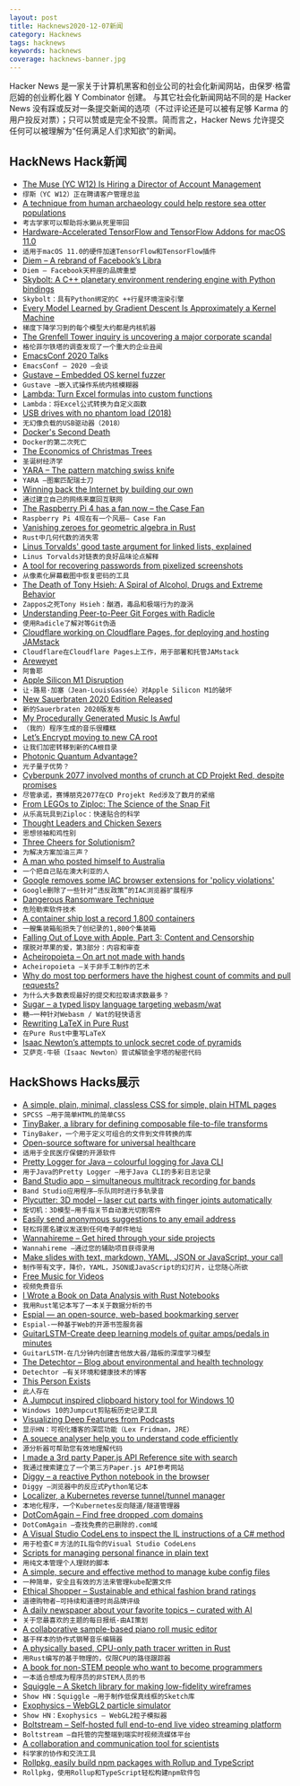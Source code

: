 ```yaml
---
layout: post
title: Hacknews2020-12-07新闻
category: Hacknews
tags: hacknews
keywords: hacknews
coverage: hacknews-banner.jpg
---
```


Hacker News 是一家关于计算机黑客和创业公司的社会化新闻网站，由保罗·格雷厄姆的创业孵化器 Y Combinator 创建。
与其它社会化新闻网站不同的是 Hacker News 没有踩或反对一条提交新闻的选项（不过评论还是可以被有足够 Karma 的用户投反对票）；只可以赞或是完全不投票。简而言之，Hacker News 允许提交任何可以被理解为“任何满足人们求知欲”的新闻。

## HackNews Hack新闻


- [The Muse (YC W12) Is Hiring a Director of Account Management](https://www.themuse.com/jobs/themuse/director-account-management)
- `缪斯（YC W12）正在聘请客户管理总监`
- [A technique from human archaeology could help restore sea otter populations](https://www.nytimes.com/2020/12/03/science/otters-oregon-alaska.html)
- `考古学家可以帮助将水獭从死里带回`
- [Hardware-Accelerated TensorFlow and TensorFlow Addons for macOS 11.0](https://github.com/apple/tensorflow_macos)
- `适用于macOS 11.0的硬件加速TensorFlow和TensorFlow插件`
- [Diem – A rebrand of Facebook’s Libra](https://www.diem.com)
- `Diem – Facebook天秤座的品牌重塑`
- [Skybolt: A C++ planetary environment rendering engine with Python bindings](https://github.com/Piraxus/Skybolt)
- `Skybolt：具有Python绑定的C ++行星环境渲染引擎`
- [Every Model Learned by Gradient Descent Is Approximately a Kernel Machine](https://arxiv.org/abs/2012.00152)
- `梯度下降学习到的每个模型大约都是内核机器`
- [The Grenfell Tower inquiry is uncovering a major corporate scandal](https://www.spectator.co.uk/article/the-grenfell-tower-inquiry-is-uncovering-a-major-corporate-scandal/)
- `格伦菲尔铁塔的调查发现了一个重大的企业丑闻`
- [EmacsConf 2020 Talks](https://emacsconf.org/2020/talks/)
- `EmacsConf – 2020 –会谈`
- [Gustave – Embedded OS kernel fuzzer](https://github.com/airbus-seclab/gustave)
- `Gustave –嵌入式操作系统内核模糊器`
- [Lambda: Turn Excel formulas into custom functions](https://techcommunity.microsoft.com/t5/excel-blog/announcing-lambda-turn-excel-formulas-into-custom-functions/ba-p/1925546)
- `Lambda：将Excel公式转换为自定义函数`
- [USB drives with no phantom load (2018)](https://joeyh.name/blog/entry/usb_drives_with_no_phantom_load/)
- `无幻像负载的USB驱动器（2018）`
- [Docker's Second Death](https://www.tariqislam.com/posts/kubernetes-docker-dep/)
- `Docker的第二次死亡`
- [The Economics of Christmas Trees](https://thehustle.co/the-economics-of-christmas-trees/)
- `圣诞树经济学`
- [YARA – The pattern matching swiss knife](https://github.com/VirusTotal/yara)
- `YARA –图案匹配瑞士刀`
- [Winning back the Internet by building our own](https://roarmag.org/essays/win-back-the-internet/)
- `通过建立自己的网络来赢回互联网`
- [The Raspberry Pi 4 has a fan now – the Case Fan](https://www.jeffgeerling.com/blog/2020/raspberry-pi-4-has-fan-now-case-fan)
- `Raspberry Pi 4现在有一个风扇– Case Fan`
- [Vanishing zeroes for geometric algebra in Rust](https://fanf.dreamwidth.org/134024.html)
- `Rust中几何代数的消失零`
- [Linus Torvalds' good taste argument for linked lists, explained](https://github.com/mkirchner/linked-list-good-taste)
- `Linus Torvalds对链表的良好品味论点解释`
- [A tool for recovering passwords from pixelized screenshots](https://github.com/beurtschipper/Depix)
- `从像素化屏幕截图中恢复密码的工具`
- [The Death of Tony Hsieh: A Spiral of Alcohol, Drugs and Extreme Behavior](https://www.wsj.com/articles/the-death-of-zappos-tony-hsieh-a-spiral-of-alcohol-drugs-and-extreme-behavior-11607264719#refreshed)
- `Zappos之死Tony Hsieh：酗酒，毒品和极端行为的漩涡`
- [Understanding Peer-to-Peer Git Forges with Radicle](http://blog.vmsplice.net/2020/12/understanding-peer-to-peer-git-forges.html)
- `使用Radicle了解对等Git伪造`
- [Cloudflare working on Cloudflare Pages, for deploying and hosting JAMstack](https://twitter.com/wongmjane/status/1335198021131194370)
- `Cloudflare在Cloudflare Pages上工作，用于部署和托管JAMstack`
- [Areweyet](https://wiki.mozilla.org/Areweyet)
- `阿鲁耶`
- [Apple Silicon M1 Disruption](https://mondaynote.com/apple-silicon-m1-disruption-af11f639103a)
- `让·路易·加塞（Jean-LouisGassée）对Apple Silicon M1的破坏`
- [New Sauerbraten 2020 Edition Released](http://www.sauerworld.org/new-sauerbraten-2020-edition-released/)
- `新的Sauerbraten 2020版发布`
- [My Procedurally Generated Music Is Awful](https://devlog.groovelet.com/p/procedurally-generated-music-is-awful)
- `（我的）程序生成的音乐很糟糕`
- [Let’s Encrypt moving to new CA root](https://www.infoq.com/news/2020/12/five-years-lets-encrypt/)
- `让我们加密转移到新的CA根目录`
- [Photonic Quantum Advantage?](https://gilkalai.wordpress.com/2020/12/06/photonic-huge-quantum-advantage/)
- `光子量子优势？`
- [Cyberpunk 2077 involved months of crunch at CD Projekt Red, despite promises](https://www.polygon.com/2020/12/4/21575914/cyberpunk-2077-release-crunch-labor-delays-cd-projekt-red)
- `尽管承诺，赛博朋克2077在CD Projekt Red涉及了数月的紧缩`
- [From LEGOs to Ziploc: The Science of the Snap Fit](https://insidescience.org/news/legos-ziploc-science-snap-fit)
- `从乐高玩具到Ziploc：快速贴合的科学`
- [Thought Leaders and Chicken Sexers](https://ideolalia.com/essays/thought-leaders-and-chicken-sexers.html)
- `思想领袖和鸡性别`
- [Three Cheers for Solutionism?](https://aelkus.github.io/theory/2020/12/03/solu.html)
- `为解决方案加油三声？`
- [A man who posted himself to Australia](https://www.bbc.com/news/magazine-31700049)
- `一个把自己贴在澳大利亚的人`
- [Google removes some IAC browser extensions for 'policy violations'](https://www.reuters.com/article/us-google-iac-interactive/google-removes-some-iac-browser-extensions-for-policy-violations-idUSKBN28G0TR)
- `Google删除了一些针对“违反政策”的IAC浏览器扩展程序`
- [Dangerous Ransomware Technique](https://ieeexplore.ieee.org/abstract/document/9186656)
- `危险勒索软件技术`
- [A container ship lost a record 1,800 containers](https://www.one-apus-container-incident.com/)
- `一艘集装箱船损失了创纪录的1,800个集装箱`
- [Falling Out of Love with Apple, Part 3: Content and Censorship](https://hardware.substack.com/p/falling-out-of-love-with-apple-part3)
- `摆脱对苹果的爱，第3部分：内容和审查`
- [Acheiropoieta – On art not made with hands](https://newcriterion.com/issues/2020/12/acheiropoieta)
- `Acheiropoieta –关于非手工制作的艺术`
- [Why do most top performers have the highest count of commits and pull requests?](https://swecareer.substack.com/p/why-do-most-top-performers-have-the)
- `为什么大多数表现最好的提交和拉取请求数最多？`
- [Sugar – a typed lispy language targeting webasm/wat](https://ph1lter.bitbucket.io/blog/2020-12-06-sugar-compiler.html)
- `糖–一种针对Webasm / Wat的轻快语言`
- [Rewriting LaTeX in Pure Rust](https://github.com/crlf0710/tectonic)
- `在Pure Rust中重写LaTeX`
- [Isaac Newton’s attempts to unlock secret code of pyramids](https://www.theguardian.com/science/2020/dec/06/revealed-isaac-newtons-attempts-to-unlock-secret-code-of-pyramids)
- `艾萨克·牛顿（Isaac Newton）尝试解锁金字塔的秘密代码`


## HackShows Hacks展示

- [ A simple, plain, minimal, classless CSS for simple, plain HTML pages](https://github.com/susam/spcss)
- `SPCSS –用于简单HTML的简单CSS`
- [ TinyBaker, a library for defining composable file-to-file transforms](https://github.com/evinism/tinybaker)
- `TinyBaker，一个用于定义可组合的文件到文件转换的库`
- [ Open-source software for universal healthcare](https://meso.health/)
- `适用于全民医疗保健的开源软件`
- [ Pretty Logger for Java – colourful logging for Java CLI](https://github.com/ludovicianul/pl4j)
- `用于Java的Pretty Logger –用于Java CLI的多彩日志记录`
- [ Band Studio app – simultaneous multitrack recording for bands](https://bandstudio.app)
- `Band Studio应用程序–乐队同时进行多轨录音`
- [ Plycutter: 3D model – laser cut parts with finger joints automatically](https://github.com/tjltjl/plycutter)
- `旋切机：3D模型–用手指关节自动激光切割零件`
- [ Easily send anonymous suggestions to any email address](https://feedfeedback.com/write_anon)
- `轻松将匿名建议发送到任何电子邮件地址`
- [ Wannahireme – Get hired through your side projects](https://wannahireme.com)
- `Wannahireme –通过您的辅助项目获得录用`
- [ Make slides with text, markdown, YAML, JSON or JavaScript, your call](https://play.presenta.cc/v2)
- `制作带有文字，降价，YAML，JSON或JavaScript的幻灯片，让您随心所欲`
- [ Free Music for Videos](https://www.joystock.org/)
- `视频免费音乐`
- [ I Wrote a Book on Data Analysis with Rust Notebooks](https://datacrayon.com/shop/product/data-analysis-with-rust-notebooks/)
- `我用Rust笔记本写了一本关于数据分析的书`
- [ Espial — an open-source, web-based bookmarking server](https://github.com/jonschoning/espial)
- `Espial-一种基于Web的开源书签服务器`
- [ GuitarLSTM-Create deep learning models of guitar amps/pedals in minutes](https://github.com/GuitarML/GuitarLSTM)
- `GuitarLSTM-在几分钟内创建吉他放大器/踏板的深度学习模型`
- [ The Detechtor – Blog about environmental and health technology](https://www.thedetechtor.com)
- `Detechtor –有关环境和健康技术的博客`
- [ This Person Exists](https://thispersonexists.net/)
- `此人存在`
- [ A Jumpcut inspired clipboard history tool for Windows 10](https://github.com/qorrect/Yachty)
- `Windows 10的Jumpcut剪贴板历史记录工具`
- [ Visualizing Deep Features from Podcasts](http://lexfridman.faith/)
- `显示HN：可视化播客的深层功能（Lex Fridman，JRE）`
- [ A souece analyser help you to understand code efficiently](https://cymbols.io/)
- `源分析器可帮助您有效地理解代码`
- [ I made a 3rd party Paper.js API Reference site with search](http://paper-api.wentin.co/)
- `我通过搜索建立了一个第三方Paper.js API参考网站`
- [ Diggy – a reactive Python notebook in the browser](https://diggyhq.com/)
- `Diggy –浏览器中的反应式Python笔记本`
- [ Localizer, a Kubernetes reverse tunnel/tunnel manager](https://blog.jaredallard.me/localizer-an-adventure-in-creating-a-reverse-tunnel-and-tunnel-manager-for-kubernetes/)
- `本地化程序，一个Kubernetes反向隧道/隧道管理器`
- [ DotComAgain – Find free dropped .com domains](https://dotcomagain.com/)
- `DotComAgain –查找免费的已删除的.com域`
- [ A Visual Studio CodeLens to inspect the IL instructions of a C# method](https://github.com/bert2/microscope)
- `用于检查C＃方法的IL指令的Visual Studio CodeLens`
- [ Scripts for managing personal finance in plain text](https://github.com/benjaminogles/ledger.bash)
- `用纯文本管理个人理财的脚本`
- [ A simple, secure and effective method to manage kube config files](https://github.com/GeertJohan/kube-multi-config)
- `一种简单，安全且有效的方法来管理kube配置文件`
- [ Ethical Shopper – Sustainable and ethical fashion brand ratings](https://chrome.google.com/webstore/detail/ethical-shopper/abghnoboebhghdhjhmfmdglnoankijph)
- `道德购物者–可持续和道德时尚品牌评级`
- [ A daily newspaper about your favorite topics – curated with AI](https://getontopic.com/daily/)
- `关于您最喜欢的主题的每日报纸-由AI策划`
- [ A collaborative sample-based piano roll music editor](https://yuxshao.github.io/ptcollab/)
- `基于样本的协作式钢琴音乐编辑器`
- [ A physically based, CPU-only path tracer written in Rust](https://github.com/ekzhang/rpt/)
- `用Rust编写的基于物理的，仅限CPU的路径跟踪器`
- [ A book for non-STEM people who want to become programmers](https://gumroad.com/l/fhIFH)
- `一本适合想成为程序员的非STEM人员的书`
- [ Squiggle – A Sketch library for making low-fidelity wireframes](https://ui8.net/squiggle/products/squiggle)
- `Show HN：Squiggle –用于制作低保真线框的Sketch库`
- [ Exophysics – WebGL2 particle simulator](https://exophysics.net/)
- `Show HN：Exophysics – WebGL2粒子模拟器`
- [ Boltstream – Self-hosted full end-to-end live video streaming platform](https://github.com/benwilber/boltstream)
- `Boltstream –自托管的完整端到端实时视频流媒体平台`
- [ A collaboration and communication tool for scientists](http://www.presearch.co)
- `科学家的协作和交流工具`
- [ Rollpkg, easily build npm packages with Rollup and TypeScript](https://github.com/rafgraph/rollpkg)
- `Rollpkg，使用Rollup和TypeScript轻松构建npm软件包`

